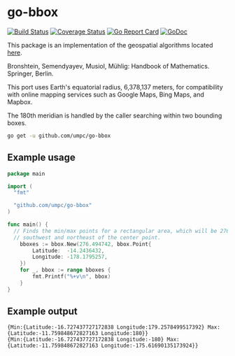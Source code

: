 # go-bbox

[![Build Status](https://travis-ci.org/umpc/go-bbox.svg?branch=master)](https://travis-ci.org/umpc/go-bbox)
[![Coverage Status](https://codecov.io/github/umpc/go-bbox/badge.svg?branch=master)](https://codecov.io/github/umpc/go-bbox?branch=master)
[![Go Report Card](https://goreportcard.com/badge/github.com/umpc/go-bbox)](https://goreportcard.com/report/github.com/umpc/go-bbox)
[![GoDoc](https://godoc.org/github.com/umpc/go-bbox?status.svg)](https://godoc.org/github.com/umpc/go-bbox)

This package is an implementation of the geospatial algorithms located [here](https://web.archive.org/web/20180508002202/http://janmatuschek.de/LatitudeLongitudeBoundingCoordinates#UsingIndex).

Bronshtein, Semendyayev, Musiol, Mühlig: Handbook of Mathematics. Springer, Berlin.

This port uses Earth's equatorial radius, 6,378,137 meters, for compatibility
with online mapping services such as Google Maps, Bing Maps, and Mapbox.

The 180th meridian is handled by the caller searching within two bounding boxes.

```sh
go get -u github.com/umpc/go-bbox
```

## Example usage

```go
package main

import (
  "fmt"

  "github.com/umpc/go-bbox"
)

func main() {
  // Finds the min/max points for a rectangular area, which will be 276.49km
  // southwest and northeast of the center point.
	bboxes := bbox.New(276.494742, bbox.Point{
		Latitude:  -14.2436432,
		Longitude: -178.1795257,
	})
	for _, bbox := range bboxes {
		fmt.Printf("%+v\n", bbox)
	}
}
```

## Example output

```
{Min:{Latitude:-16.727437727172838 Longitude:179.2578499517392} Max:{Latitude:-11.759848672827163 Longitude:180}}
{Min:{Latitude:-16.727437727172838 Longitude:-180} Max:{Latitude:-11.759848672827163 Longitude:-175.61690135173924}}
```
